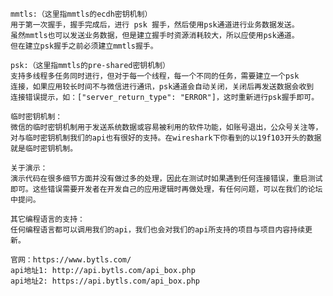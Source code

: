  
    mmtls:（这里指mmtls的ecdh密钥机制）
    用于第一次握手，握手完成后，进行 psk 握手，然后使用psk通道进行业务数据发送。
    虽然mmtls也可以发送业务数据，但是建立握手时资源消耗较大，所以应使用psk通道。
    但在建立psk握手之前必须建立mmtls握手。
 
    psk:（这里指mmtls的pre-shared密钥机制）
    支持多线程多任务同时进行，但对于每一个线程，每一个不同的任务，需要建立一个psk
    连接，如果应用较长时间不与微信进行通讯，psk通道会自动关闭，关闭后再发送数据会收到
    连接错误提示，如：["server_return_type": "ERROR"]，这时重新进行psk握手即可。
 
    临时密钥机制：
    微信的临时密钥机制用于发送系统数据或容易被利用的软件功能，如账号退出，公众号关注等，
    对与临时密钥机制我们的api也有很好的支持。在wireshark下你看到的以19f103开头的数据
    就是临时密钥机制。
 
    关于演示：
    演示代码在很多细节方面并没有做过多的处理，因此在测试时如果遇到任何连接错误，重启测试
    即可。这些错误需要开发者在开发自己的应用逻辑时再做处理，有任何问题，可以在我们的论坛
    中提问。
 
    其它编程语言的支持：
    任何编程语言都可以调用我们的api，我们也会对我们的api所支持的项目与项目内容持续更新。
 
    官网：https://www.bytls.com/
    api地址1: http://api.bytls.com/api_box.php
    api地址2: https://api.bytls.com/api_box.php
    
